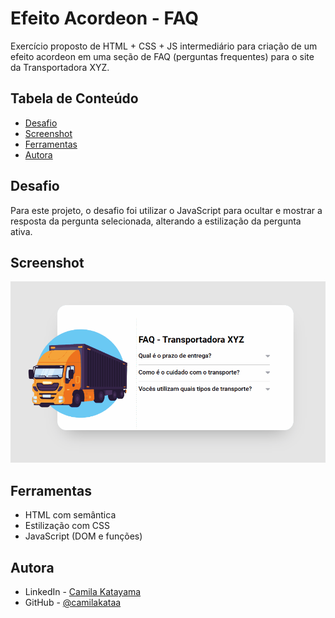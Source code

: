# Efeito Acordeon - FAQ

Exercício proposto de HTML + CSS + JS intermediário para criação de um efeito acordeon em uma seção de FAQ (perguntas frequentes) para o site da Transportadora XYZ.

## Tabela de Conteúdo

- [Desafio](#desafio)
- [Screenshot](#screenshot)
- [Ferramentas](#ferramentas)
- [Autora](#autora)


## Desafio

Para este projeto, o desafio foi utilizar o JavaScript para ocultar e mostrar a resposta da pergunta selecionada, alterando a estilização da pergunta ativa.

## Screenshot

<img src="./screen.gif" alt="desktop layout">

## Ferramentas

- HTML com semântica
- Estilização com CSS
- JavaScript (DOM e funções)

## Autora

- LinkedIn - [Camila Katayama](https://www.linkedin.com/in/camila-katayama-ab1a42153/)
- GitHub - [@camilakataa](https://github.com/camilakataa)


